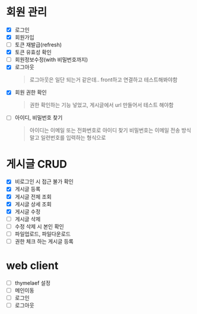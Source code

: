 # 회원 관리
- [x] 로그인
- [x] 회원가입
- [ ] 토큰 재발급(refresh)
- [x] 토큰 유효성 확인
- [ ] 회원정보수정(with 비밀번호까지)
- [x] 로그아웃
    > 로그아웃은 일단 되는거 같은데.. front하고 연결하고 테스트해봐야함
- [x] 회원 권한 확인
    > 권한 확인하는 기능 넣었고, 게시글에서 url 만들어서 테스트 해야함
- [ ] 아이디, 비밀번호 찾기
    > 아이디는 이메일 또는 전화번호로 아이디 찾기
    > 비밀번호는 이메일 전송 방식 말고 일련번호를 입력하는 형식으로

# 게시글 CRUD
- [x] 비로그인 시 접근 불가 확인
- [x] 게시글 등록
- [x] 게시글 전체 조회
- [x] 게시글 상세 조회
- [x] 게시글 수정
- [ ] 게시글 삭제
- [ ] 수정 삭제 시 본인 확인
- [ ] 파일업로드, 파일다운로드
- [ ] 권한 체크 하는 게시글 등록

 # web client
 - [ ] thymelaef 설정
 - [ ] 메인이동
 - [ ] 로그인
 - [ ] 로그아웃